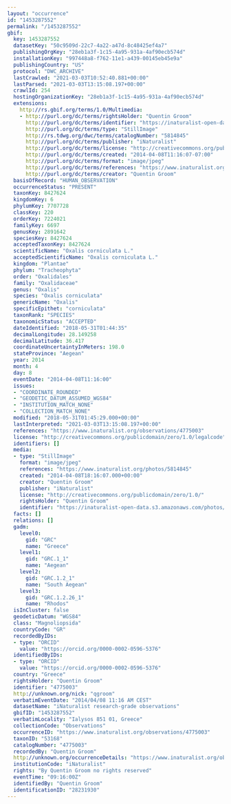 ```yaml
---
layout: "occurrence"
id: "1453287552"
permalink: "/1453287552"
gbif:
  key: 1453287552
  datasetKey: "50c9509d-22c7-4a22-a47d-8c48425ef4a7"
  publishingOrgKey: "28eb1a3f-1c15-4a95-931a-4af90ecb574d"
  installationKey: "997448a8-f762-11e1-a439-00145eb45e9a"
  publishingCountry: "US"
  protocol: "DWC_ARCHIVE"
  lastCrawled: "2021-03-03T10:52:40.881+00:00"
  lastParsed: "2021-03-03T13:15:08.197+00:00"
  crawlId: 254
  hostingOrganizationKey: "28eb1a3f-1c15-4a95-931a-4af90ecb574d"
  extensions:
    http://rs.gbif.org/terms/1.0/Multimedia:
    - http://purl.org/dc/terms/rightsHolder: "Quentin Groom"
      http://purl.org/dc/terms/identifier: "https://inaturalist-open-data.s3.amazonaws.com/photos/5814845/original.jpg?1481748566"
      http://purl.org/dc/terms/type: "StillImage"
      http://rs.tdwg.org/dwc/terms/catalogNumber: "5814845"
      http://purl.org/dc/terms/publisher: "iNaturalist"
      http://purl.org/dc/terms/license: "http://creativecommons.org/publicdomain/zero/1.0/"
      http://purl.org/dc/terms/created: "2014-04-08T11:16:07-07:00"
      http://purl.org/dc/terms/format: "image/jpeg"
      http://purl.org/dc/terms/references: "https://www.inaturalist.org/photos/5814845"
      http://purl.org/dc/terms/creator: "Quentin Groom"
  basisOfRecord: "HUMAN_OBSERVATION"
  occurrenceStatus: "PRESENT"
  taxonKey: 8427624
  kingdomKey: 6
  phylumKey: 7707728
  classKey: 220
  orderKey: 7224021
  familyKey: 6697
  genusKey: 2891642
  speciesKey: 8427624
  acceptedTaxonKey: 8427624
  scientificName: "Oxalis corniculata L."
  acceptedScientificName: "Oxalis corniculata L."
  kingdom: "Plantae"
  phylum: "Tracheophyta"
  order: "Oxalidales"
  family: "Oxalidaceae"
  genus: "Oxalis"
  species: "Oxalis corniculata"
  genericName: "Oxalis"
  specificEpithet: "corniculata"
  taxonRank: "SPECIES"
  taxonomicStatus: "ACCEPTED"
  dateIdentified: "2018-05-31T01:44:35"
  decimalLongitude: 28.149258
  decimalLatitude: 36.417
  coordinateUncertaintyInMeters: 198.0
  stateProvince: "Aegean"
  year: 2014
  month: 4
  day: 8
  eventDate: "2014-04-08T11:16:00"
  issues:
  - "COORDINATE_ROUNDED"
  - "GEODETIC_DATUM_ASSUMED_WGS84"
  - "INSTITUTION_MATCH_NONE"
  - "COLLECTION_MATCH_NONE"
  modified: "2018-05-31T01:45:29.000+00:00"
  lastInterpreted: "2021-03-03T13:15:08.197+00:00"
  references: "https://www.inaturalist.org/observations/4775003"
  license: "http://creativecommons.org/publicdomain/zero/1.0/legalcode"
  identifiers: []
  media:
  - type: "StillImage"
    format: "image/jpeg"
    references: "https://www.inaturalist.org/photos/5814845"
    created: "2014-04-08T18:16:07.000+00:00"
    creator: "Quentin Groom"
    publisher: "iNaturalist"
    license: "http://creativecommons.org/publicdomain/zero/1.0/"
    rightsHolder: "Quentin Groom"
    identifier: "https://inaturalist-open-data.s3.amazonaws.com/photos/5814845/original.jpg?1481748566"
  facts: []
  relations: []
  gadm:
    level0:
      gid: "GRC"
      name: "Greece"
    level1:
      gid: "GRC.1_1"
      name: "Aegean"
    level2:
      gid: "GRC.1.2_1"
      name: "South Aegean"
    level3:
      gid: "GRC.1.2.26_1"
      name: "Rhodos"
  isInCluster: false
  geodeticDatum: "WGS84"
  class: "Magnoliopsida"
  countryCode: "GR"
  recordedByIDs:
  - type: "ORCID"
    value: "https://orcid.org/0000-0002-0596-5376"
  identifiedByIDs:
  - type: "ORCID"
    value: "https://orcid.org/0000-0002-0596-5376"
  country: "Greece"
  rightsHolder: "Quentin Groom"
  identifier: "4775003"
  http://unknown.org/nick: "qgroom"
  verbatimEventDate: "2014/04/08 11:16 AM CEST"
  datasetName: "iNaturalist research-grade observations"
  gbifID: "1453287552"
  verbatimLocality: "Ialysos 851 01, Greece"
  collectionCode: "Observations"
  occurrenceID: "https://www.inaturalist.org/observations/4775003"
  taxonID: "53168"
  catalogNumber: "4775003"
  recordedBy: "Quentin Groom"
  http://unknown.org/occurrenceDetails: "https://www.inaturalist.org/observations/4775003"
  institutionCode: "iNaturalist"
  rights: "By Quentin Groom no rights reserved"
  eventTime: "09:16:00Z"
  identifiedBy: "Quentin Groom"
  identificationID: "28231930"
---
```

